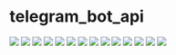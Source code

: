 # telegram_bot_api
<img src="github/1.png">
<img src="github/2.png">
<img src="github/3.png">
<img src="github/4.png">
<img src="github/5.png">
<img src="github/6.png">
<img src="github/7.png">
<img src="github/8.png">
<img src="github/9.png">
<img src="github/10.png">
<img src="github/11.png">
<img src="github/12.png">
<img src="github/13.png">
<img src="github/14.png">